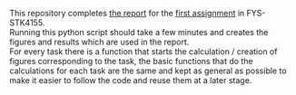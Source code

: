 This repository completes [the report](https://github.uio.no/Pascalsa/FYS4155/blob/master/FYS-STK4155-Project1-Pascal_Sado.pdf) for the [first assignment](https://compphysics.github.io/MachineLearning/doc/Projects/2020/Project1/html/Project1.html) in FYS-STK4155.  
Running this python script should take a few minutes and creates the figures and results which are used in the report.  
For every task there is a function that starts the calculation / creation of figures corresponding to the task, the basic functions that do the calculations for each task are the same and kept as general as possible to make it easier to follow the code and reuse them at a later stage.
